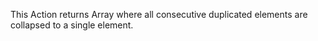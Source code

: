 This Action returns Array where all consecutive duplicated elements are collapsed to a single element.
